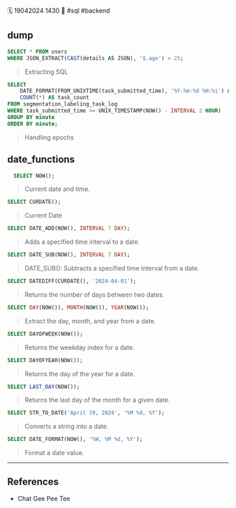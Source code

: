 🗓️ 19042024 1430
📎 #sql #backend

## dump

```sql
SELECT * FROM users
WHERE JSON_EXTRACT(CAST(details AS JSON), '$.age') > 25;
```
> Extracting SQL

```sql
SELECT 
    DATE_FORMAT(FROM_UNIXTIME(task_submitted_time), '%Y-%m-%d %H:%i') AS minute, 
    COUNT(*) AS task_count
FROM segmentation_labeling_task_log
WHERE task_submitted_time >= UNIX_TIMESTAMP(NOW() - INTERVAL 2 HOUR)
GROUP BY minute
ORDER BY minute;

```
> Handling epochs

## date_functions


```sql
  SELECT NOW();
```
> Current date and time.


```sql
SELECT CURDATE();
```
> Current Date


```sql
SELECT DATE_ADD(NOW(), INTERVAL 7 DAY);
```
> Adds a specified time interval to a date.


```sql
SELECT DATE_SUB(NOW(), INTERVAL 7 DAY);
```
> DATE_SUB(): Subtracts a specified time interval from a date.


```sql
SELECT DATEDIFF(CURDATE(), '2024-04-01');
```
> Returns the number of days between two dates.


```sql
SELECT DAY(NOW()), MONTH(NOW()), YEAR(NOW());
```
> Extract the day, month, and year from a date.


```sql
SELECT DAYOFWEEK(NOW());
```
> Returns the weekday index for a date.


```sql
SELECT DAYOFYEAR(NOW());
```
> Returns the day of the year for a date.


```sql
SELECT LAST_DAY(NOW());
```
> Returns the last day of the month for a given date.


```sql
SELECT STR_TO_DATE('April 19, 2024', '%M %d, %Y');
```
> Converts a string into a date.


```sql
SELECT DATE_FORMAT(NOW(), '%W, %M %d, %Y');
```
> Format a date value.

---

## References

- Chat Gee Pee Tee
